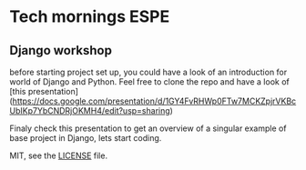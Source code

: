 # Tech mornings ESPE
## Django workshop 

before starting project set up, you could have a look of an introduction for world of Django and Python. Feel free to clone the repo and have a look of [this presentation]
(https://docs.google.com/presentation/d/1GY4FvRHWp0FTw7MCKZpjrVKBcUbIKp7YbCNDRjOKMH4/edit?usp=sharing)

Finaly check this presentation to get an  overview of a singular example of base project in Django, lets start coding.


MIT, see the [LICENSE](LICENSE) file.